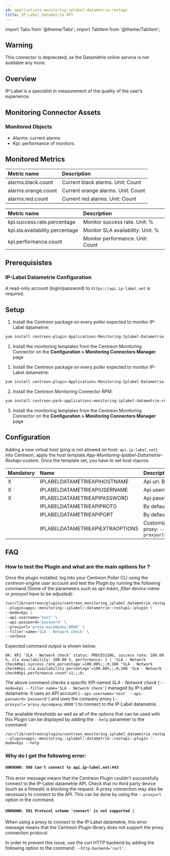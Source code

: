 ```yaml
---
id: applications-monitoring-iplabel-datametrie-restapi
title: IP-Label datametrie API
---
```

import Tabs from '@theme/Tabs';
import TabItem from '@theme/TabItem';

## Warning

This connector is deprecated, as the Datamétrie online 
service is not available any more.

## Overview

IP-Label is a specialist in measurement of the quality of the user’s experience.

## Monitoring Connector Assets

### Monitored Objects

* Alarms: current alarms
* Kpi: performance of monitors

## Monitored Metrics 

<Tabs groupId="sync">
<TabItem value="Alarms" label="Alarms">

| Metric name                              | Description                                          |
| :--------------------------------------- | :--------------------------------------------------- |
| alarms.black.count                       | Current black alarms. Unit: Count                    |
| alarms.orange.count                      | Current orange alarms. Unit: Count                   |
| alarms.red.count                         | Current red alarms. Unit: Count                      |

</TabItem>
<TabItem value="Kpi" label="Kpi">

| Metric name                     | Description                                          |
| :------------------------------ | :--------------------------------------------------- |
| kpi.success.rate.percentage     | Monitor success rate. Unit: %                        |
| kpi.sla.availability.percentage | Monitor SLA availability. Unit: %                    |
| kpi.performance.count           | Monitor performance. Unit: Count                     |

</TabItem>
</Tabs>

## Prerequisistes

### IP-Label Datametrie Configuration

A read-only account (login/password) to ```https://api.ip-label.net``` is required. 

## Setup 

<Tabs groupId="sync">
<TabItem value="Online License" label="Online License">

1. Install the Centreon package on every poller expected to monitor IP-Label datametrie:

```bash
yum install centreon-plugin-Applications-Monitoring-Iplabel-Datametrie-Restapi
```

2. Install the monitoring templates from the Centreon Monitoring Connector on the **Configuration > Monitoring Connectors Manager** page

</TabItem>
<TabItem value="Offline License" label="Offline License">

1. Install the Centreon package on every poller expected to monitor IP-Label datametrie:

```bash
yum install centreon-plugin-Applications-Monitoring-Iplabel-Datametrie-Restapi
```

2. Install the Centreon Monitoring Connector RPM:

```bash
yum install centreon-pack-applications-monitoring-iplabel-datametrie-restapi
```

3. Install the monitoring templates from the Centreon Monitoring Connector on the **Configuration > Monitoring Connectors Manager** page

</TabItem>
</Tabs>

## Configuration

Adding a new virtual host (ping is not allowed on host: ```api.ip-label.net```) into Centreon, apply the host template *App-Monitoring-Iplabel-Datametrie-Restapi-custom*. Once the template set, you have to set host macros. 

| Mandatory   | Name                             | Description                                                                                                              |
| :---------- | :------------------------------- | :----------------------------------------------------------------------------------------------------------------------- |
| X           | IPLABELDATAMETRIEAPIHOSTNAME     | Api url. By default: ```api.ip-label.net```                                                                              |
| X           | IPLABELDATAMETRIEAPIUSERNAME     | Api username account                                                                                                     |
| X           | IPLABELDATAMETRIEAPIPASSWORD     | Api password account                                                                                                     |
|             | IPLABELDATAMETRIEAPIPROTO        | By default: ```https```                                                                                                  |
|             | IPLABELDATAMETRIEAPIPORT         | By default: ```443```                                                                                                    |
|             | IPLABELDATAMETRIEAPIEXTRAOPTIONS | Customize it with your own if needed. E.g. proxy: ```--http-backend=curl --proxyurl='https://proxy.mycompany:3128'```    |

## FAQ

### How to test the Plugin and what are the main options for ?

Once the plugin installed, log into your Centreon Poller CLI using the *centreon-engine* user account 
and test the Plugin by running the following command 
(Some of the parameters such as *api-token*, *filter-device-name* or *proxyurl* have to be adjusted):

```bash
/usr/lib/centreon/plugins/centreon_monitoring_iplabel_datametrie_restapi.pl \
--plugin=apps::monitoring::iplabel::datametrie::restapi::plugin \
--mode=kpi \
--api-username='test' \
--api-password='password' \
--proxyurl='proxy.mycompany:8080' \
--filter-name='SLA - Network check' \
--verbose
```

Expected command output is shown below:

```
OK: KPI 'SLA - Network check' status: PROCESSING, success rate: 100.00 %, sla availability: 100.00 %, performance: 1 | 'SLA - Network check#kpi.success.rate.percentage'=100.00%;;;0;100 'SLA - Network check#kpi.sla.availability.percentage'=100.00%;;;0;100 'SLA - Network check#kpi.performance.count'=1;;;0;
```

The above command checks a specific KPI named *SLA - Network check* (```--mode=kpi --filter-name='SLA - Network check'```) managed by IP-Label datametrie. 
It uses an API account (```--api-username='test' --api-password='password'```) and uses the company proxy (```--proxyurl='proxy.mycompany:8080'```) to connect to the IP-Label datametrie.

The available thresholds as well as all of the options that can be used with this Plugin 
can be displayed by adding the ```--help``` parameter to the command:

```
/usr/lib/centreon/plugins/centreon_monitoring_iplabel_datametrie_restapi.pl --plugin=apps::monitoring::iplabel::datametrie::restapi::plugin --mode=kpi --help
```

### Why do I get the following error: 

#### ```UNKNOWN: 500 Can't connect to api.ip-label.net:443```

This error message means that the Centreon Plugin couldn't successfully connect to the IP-Label datametrie API.
Check that no third party device (such as a firewall) is blocking the request.
A proxy connection may also be necessary to connect to the API. This can be done by using the ```--proxyurl``` option in the command.

#### ```UNKNOWN: 501 Protocol scheme 'connect' is not supported |``` 

When using a proxy to connect to the IP-Label datametrie, this error message means that the Centreon Plugin library does not support
the proxy connection protocol.

In order to prevent this issue, use the *curl* HTTP backend by adding the following option to the command: ```--http-backend='curl'```.
